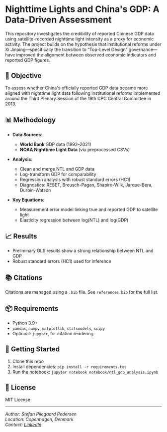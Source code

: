 # Nighttime Lights and China's GDP: A Data-Driven Assessment

This repository investigates the credibility of reported Chinese GDP data using satellite-recorded nighttime light intensity as a proxy for economic activity. The project builds on the hypothesis that institutional reforms under Xi Jinping—specifically the transition to “Top-Level Design” governance—have improved the alignment between observed economic indicators and reported GDP figures.

## 📌 Objective

To assess whether China's officially reported GDP data became more aligned with nighttime light data following institutional reforms implemented around the Third Plenary Session of the 18th CPC Central Committee in 2013.

## 📊 Methodology

- **Data Sources**:
  - **World Bank** GDP data (1992–2021)
  - **NOAA Nighttime Light Data** (via preprocessed CSVs)
  
- **Analysis**:
  - Clean and merge NTL and GDP data
  - Log-transform GDP for comparability
  - Regression analysis with robust standard errors (HC1)
  - Diagnostics: RESET, Breusch-Pagan, Shapiro-Wilk, Jarque-Bera, Durbin-Watson

- **Key Equations**:
  - Measurement error model linking true and reported GDP to satellite light
  - Elasticity regression between log(NTL) and log(GDP)

## 📈 Results

- Preliminary OLS results show a strong relationship between NTL and GDP
- Robust standard errors (HC1) used for inference  

## 📚 Citations

Citations are managed using a `.bib` file. See `references.bib` for the full list.

## 📦 Requirements

- Python 3.9+
- `pandas`, `numpy`, `matplotlib`, `statsmodels`, `scipy`
- Optional: `jupyter`, for citation rendering

## 🚀 Getting Started

1. Clone this repo
2. Install dependencies: `pip install -r requirements.txt`
3. Run the notebook: `jupyter notebook notebook/ntl_gdp_analysis.ipynb`

## 📜 License

MIT License

---

*Author: Stefan Pilegaard Pedersen*  
*Location: Copenhagen, Denmark*  
*Contact: [LinkedIn](https://www.linkedin.com/in/stefan-pilegaard-pedersen)*
